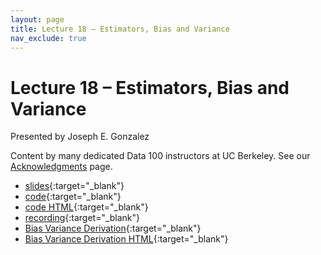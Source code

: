 ```yaml
---
layout: page
title: Lecture 18 – Estimators, Bias and Variance
nav_exclude: true
---
```


# Lecture 18 – Estimators, Bias and Variance

Presented by Joseph E. Gonzalez

Content by many dedicated Data 100 instructors at UC Berkeley. See our [Acknowledgments](../../acks) page.

- [slides](https://docs.google.com/presentation/d/1_NSnCqIrl3g-rC3kWpxJcaRF--XQ3mm13WB6mQVs9Rg/edit?usp=sharing){:target="_blank"}
- [code](https://data100.datahub.berkeley.edu/hub/user-redirect/git-pull?repo=https%3A%2F%2Fgithub.com%2FDS-100%2Fsp24-student&urlpath=lab%2Ftree%2Fsp24-student%2Flecture%2Flec18%2Flec18.ipynb&branch=main){:target="_blank"}
- [code HTML](../../resources/assets/lectures/lec18/lec18.html){:target="_blank"}
- [recording](https://youtu.be/mjNjrGbQSl4){:target="_blank"}
- [Bias Variance Derivation](https://data100.datahub.berkeley.edu/hub/user-redirect/git-pull?repo=https%3A%2F%2Fgithub.com%2FDS-100%2Fsp24-student&urlpath=lab%2Ftree%2Fsp24-student%2Flecture%2Flec18%2FBiasVarianceDerivation.ipynb&branch=main){:target="_blank"}
- [Bias Variance Derivation HTML](../../resources/assets/lectures/lec18/BiasVarianceDerivation.html){:target="_blank"}